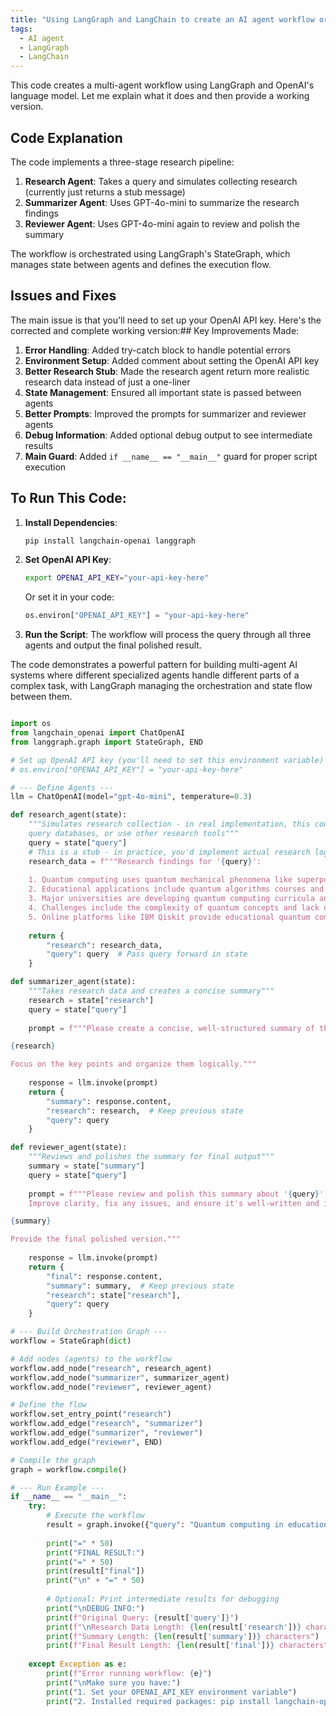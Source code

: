 ```yaml
---
title: "Using LangGraph and LangChain to create an AI agent workflow orchestration"
tags:
  - AI agent
  - LangGraph
  - LangChain
---
```


This code creates a multi-agent workflow using LangGraph and OpenAI's language model. Let me explain what it does and then provide a working version.

## Code Explanation

The code implements a three-stage research pipeline:

1. **Research Agent**: Takes a query and simulates collecting research (currently just returns a stub message)
2. **Summarizer Agent**: Uses GPT-4o-mini to summarize the research findings
3. **Reviewer Agent**: Uses GPT-4o-mini again to review and polish the summary

The workflow is orchestrated using LangGraph's StateGraph, which manages state between agents and defines the execution flow.

## Issues and Fixes

The main issue is that you'll need to set up your OpenAI API key. Here's the corrected and complete working version:## Key Improvements Made:

1. **Error Handling**: Added try-catch block to handle potential errors
2. **Environment Setup**: Added comment about setting the OpenAI API key
3. **Better Research Stub**: Made the research agent return more realistic research data instead of just a one-liner
4. **State Management**: Ensured all important state is passed between agents
5. **Better Prompts**: Improved the prompts for summarizer and reviewer agents
6. **Debug Information**: Added optional debug output to see intermediate results
7. **Main Guard**: Added `if __name__ == "__main__"` guard for proper script execution

## To Run This Code:

1. **Install Dependencies**:
   ```bash
   pip install langchain-openai langgraph
   ```

2. **Set OpenAI API Key**:
   ```bash
   export OPENAI_API_KEY="your-api-key-here"
   ```
   Or set it in your code:
   ```python
   os.environ["OPENAI_API_KEY"] = "your-api-key-here"
   ```

3. **Run the Script**: The workflow will process the query through all three agents and output the final polished result.

The code demonstrates a powerful pattern for building multi-agent AI systems where different specialized agents handle different parts of a complex task, with LangGraph managing the orchestration and state flow between them.

```python

import os
from langchain_openai import ChatOpenAI
from langgraph.graph import StateGraph, END

# Set up OpenAI API key (you'll need to set this environment variable)
# os.environ["OPENAI_API_KEY"] = "your-api-key-here"

# --- Define Agents ---
llm = ChatOpenAI(model="gpt-4o-mini", temperature=0.3)

def research_agent(state):
    """Simulates research collection - in real implementation, this could web scrape, 
    query databases, or use other research tools"""
    query = state["query"]
    # This is a stub - in practice, you'd implement actual research logic here
    research_data = f"""Research findings for '{query}':
    
    1. Quantum computing uses quantum mechanical phenomena like superposition and entanglement
    2. Educational applications include quantum algorithms courses and simulation tools
    3. Major universities are developing quantum computing curricula and research programs
    4. Challenges include the complexity of quantum concepts and lack of accessible hardware
    5. Online platforms like IBM Qiskit provide educational quantum computing resources"""
    
    return {
        "research": research_data,
        "query": query  # Pass query forward in state
    }

def summarizer_agent(state):
    """Takes research data and creates a concise summary"""
    research = state["research"]
    query = state["query"]
    
    prompt = f"""Please create a concise, well-structured summary of this research about '{query}':

{research}

Focus on the key points and organize them logically."""
    
    response = llm.invoke(prompt)
    return {
        "summary": response.content,
        "research": research,  # Keep previous state
        "query": query
    }

def reviewer_agent(state):
    """Reviews and polishes the summary for final output"""
    summary = state["summary"]
    query = state["query"]
    
    prompt = f"""Please review and polish this summary about '{query}'. 
    Improve clarity, fix any issues, and ensure it's well-written and informative:

{summary}

Provide the final polished version."""
    
    response = llm.invoke(prompt)
    return {
        "final": response.content,
        "summary": summary,  # Keep previous state
        "research": state["research"],
        "query": query
    }

# --- Build Orchestration Graph ---
workflow = StateGraph(dict)

# Add nodes (agents) to the workflow
workflow.add_node("research", research_agent)
workflow.add_node("summarizer", summarizer_agent)
workflow.add_node("reviewer", reviewer_agent)

# Define the flow
workflow.set_entry_point("research")
workflow.add_edge("research", "summarizer")
workflow.add_edge("summarizer", "reviewer")
workflow.add_edge("reviewer", END)

# Compile the graph
graph = workflow.compile()

# --- Run Example ---
if __name__ == "__main__":
    try:
        # Execute the workflow
        result = graph.invoke({"query": "Quantum computing in education"})
        
        print("=" * 50)
        print("FINAL RESULT:")
        print("=" * 50)
        print(result["final"])
        print("\n" + "=" * 50)
        
        # Optional: Print intermediate results for debugging
        print("\nDEBUG INFO:")
        print(f"Original Query: {result['query']}")
        print(f"\nResearch Data Length: {len(result['research'])} characters")
        print(f"Summary Length: {len(result['summary'])} characters")
        print(f"Final Result Length: {len(result['final'])} characters")
        
    except Exception as e:
        print(f"Error running workflow: {e}")
        print("\nMake sure you have:")
        print("1. Set your OPENAI_API_KEY environment variable")
        print("2. Installed required packages: pip install langchain-openai langgraph")
```

